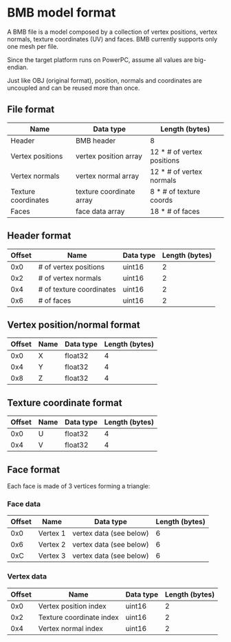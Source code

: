 # BMB model format

A BMB file is a model composed by a collection of vertex positions, vertex normals, texture coordinates (UV) and faces. BMB currently supports only one mesh per file.

Since the target platform runs on PowerPC, assume all values are big-endian.

Just like OBJ (original format), position, normals and coordinates are uncoupled and can be reused more than once.

## File format

| Name | Data type | Length (bytes) |
|------|-----------|----------------|
| Header | BMB header | 8 |
| Vertex positions | vertex position array | 12 * # of vertex positions |
| Vertex normals | vertex normal array | 12 * # of vertex normals |
| Texture coordinates | texture coordinate array | 8 * # of texture coords |
| Faces | face data array | 18 * # of faces

## Header format

| Offset | Name | Data type | Length (bytes) |
|--------|------|-----------|----------------|
| 0x0 | # of vertex positions | uint16 | 2 |
| 0x2 | # of vertex normals | uint16 | 2 |
| 0x4 | # of texture coordinates | uint16 | 2 |
| 0x6 | # of faces | uint16 | 2 |

## Vertex position/normal format

| Offset | Name | Data type | Length (bytes) |
|--------|------|-----------|----------------|
| 0x0 | X | float32 | 4 |
| 0x4 | Y | float32 | 4 |
| 0x8 | Z | float32 | 4 |

## Texture coordinate format

| Offset | Name | Data type | Length (bytes) |
|--------|------|-----------|----------------|
| 0x0 | U | float32 | 4 |
| 0x4 | V | float32 | 4 |

## Face format

Each face is made of 3 vertices forming a triangle:

### Face data

| Offset | Name | Data type | Length (bytes) |
|--------|------|-----------|----------------|
| 0x0 | Vertex 1 | vertex data (see below) | 6 |
| 0x6 | Vertex 2 | vertex data (see below) | 6 |
| 0xC | Vertex 3 | vertex data (see below) | 6 |

### Vertex data

| Offset | Name | Data type | Length (bytes) |
|--------|------|-----------|----------------|
| 0x0 | Vertex position index | uint16 | 2 |
| 0x2 | Texture coordinate index | uint16 | 2 |
| 0x4 | Vertex normal index | uint16 | 2 |